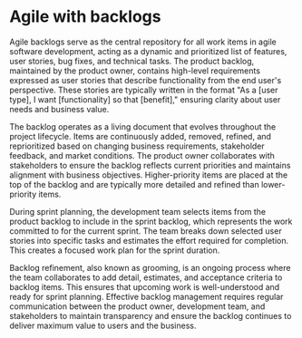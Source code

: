 # Agile with backlogs

Agile backlogs serve as the central repository for all work items in agile software development, acting as a dynamic and prioritized list of features, user stories, bug fixes, and technical tasks. The product backlog, maintained by the product owner, contains high-level requirements expressed as user stories that describe functionality from the end user's perspective. These stories are typically written in the format "As a [user type], I want [functionality] so that [benefit]," ensuring clarity about user needs and business value.

The backlog operates as a living document that evolves throughout the project lifecycle. Items are continuously added, removed, refined, and reprioritized based on changing business requirements, stakeholder feedback, and market conditions. The product owner collaborates with stakeholders to ensure the backlog reflects current priorities and maintains alignment with business objectives. Higher-priority items are placed at the top of the backlog and are typically more detailed and refined than lower-priority items.

During sprint planning, the development team selects items from the product backlog to include in the sprint backlog, which represents the work committed to for the current sprint. The team breaks down selected user stories into specific tasks and estimates the effort required for completion. This creates a focused work plan for the sprint duration.

Backlog refinement, also known as grooming, is an ongoing process where the team collaborates to add detail, estimates, and acceptance criteria to backlog items. This ensures that upcoming work is well-understood and ready for sprint planning. Effective backlog management requires regular communication between the product owner, development team, and stakeholders to maintain transparency and ensure the backlog continues to deliver maximum value to users and the business.
